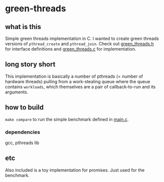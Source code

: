 # green-threads

## what is this

Simple green threads implementation in C.  I wanted to create green threads versions of `pthread_create` and `pthread_join`.  Check out [green_threads.h](./inc/green_threads.h) for interface definitions and [green_threads.c](./src/green_threads.c) for implementation.

## long story short

This implementation is basically a number of pthreads (= number of hardware threads) pulling from a work-stealing queue where the queue contains `workloads`, which themselves are a pair of callback-to-run and its arguments.

## how to build

`make compare` to run the simple benchmark defined in [main.c](./src/main.c).

### dependencies

gcc, pthreads lib

## etc

Also included is a toy implementation for promises.  Just used for the benchmark.